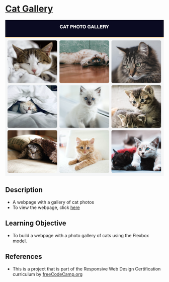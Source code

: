 # [Cat Gallery](https://vincentz-42.github.io/freecodecamp/responsiveWebDesign/CatGallery/)

[![Cat Gallery](CatGallery.png)](#)

## Description

- A webpage with a gallery of cat photos
- To view the webpage, click [here](https://vincentz-42.github.io/freecodecamp/responsiveWebDesign/CatGallery/)

## Learning Objective

- To build a webpage with a photo gallery of cats using the Flexbox model.

## References

- This is a project that is part of the Responsive Web Design Certification curriculum by [freeCodeCamp.org](http://freeCodeCamp.org)
